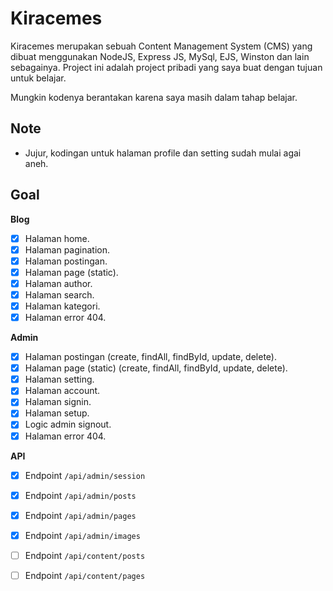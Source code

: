 # Kiracemes

Kiracemes merupakan sebuah Content Management System (CMS) yang dibuat menggunakan NodeJS, Express JS, MySql, EJS, Winston dan lain sebagainya. Project ini adalah project pribadi yang saya buat dengan tujuan untuk belajar.

Mungkin kodenya berantakan karena saya masih dalam tahap belajar.

## Note

- Jujur, kodingan untuk halaman profile dan setting sudah mulai agai aneh.

## Goal

**Blog**

- [x] Halaman home.
- [x] Halaman pagination.
- [x] Halaman postingan.
- [x] Halaman page (static).
- [x] Halaman author.
- [x] Halaman search.
- [x] Halaman kategori.
- [x] Halaman error 404.

**Admin**

- [x] Halaman postingan (create, findAll, findById, update, delete).
- [x] Halaman page (static) (create, findAll, findById, update, delete).
- [x] Halaman setting.
- [x] Halaman account.
- [x] Halaman signin.
- [x] Halaman setup.
- [x] Logic admin signout.
- [x] Halaman error 404.

**API**

- [x] Endpoint `/api/admin/session`
- [x] Endpoint `/api/admin/posts`
- [x] Endpoint `/api/admin/pages`
- [x] Endpoint `/api/admin/images`

- [ ] Endpoint `/api/content/posts`
- [ ] Endpoint `/api/content/pages`
